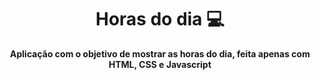 <h1 align="center" style="font-weight: bold;">Horas do dia 💻</h1>

<p align="center">
    <b>Aplicação com o objetivo de mostrar as horas do dia, feita apenas com HTML, CSS e Javascript</b>
</p>
 
 
